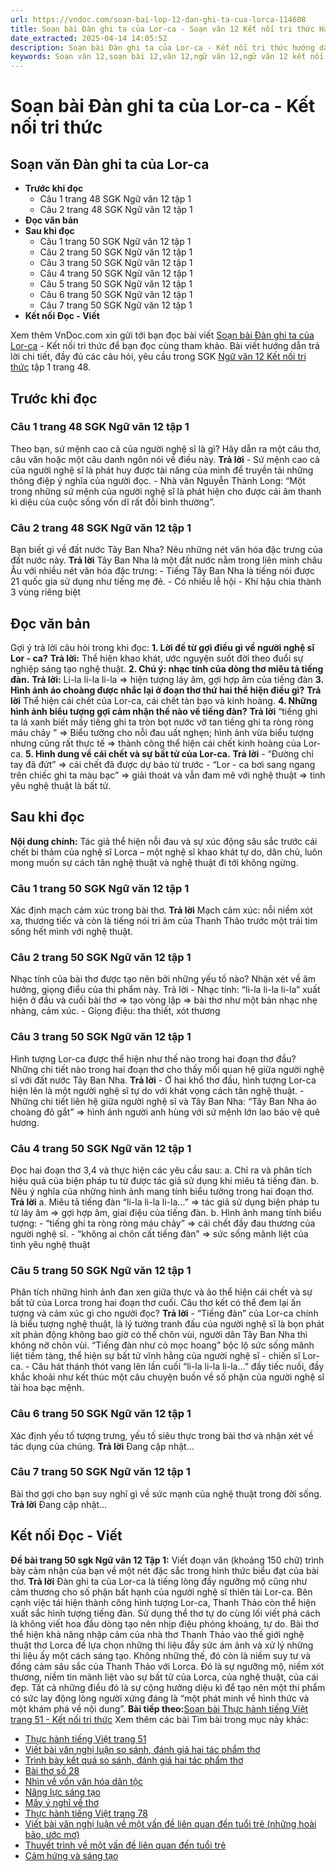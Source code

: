 ```yaml
---
url: https://vndoc.com/soan-bai-lop-12-dan-ghi-ta-cua-lorca-114608
title: Soạn bài Đàn ghi ta của Lor-ca - Soạn văn 12 Kết nối tri thức Hay nhất
date_extracted: 2025-04-14 14:05:52
description: Soạn bài Đàn ghi ta của Lor-ca - Kết nối tri thức hướng dẫn các bạn đọc hiểu tác phẩm, từ đó soạn văn trước khi đến lớp hiệu quả. Chúc các bạn học tốt.
keywords: Soạn văn 12,soạn bài 12,văn 12,ngữ văn 12,ngữ văn 12 kết nối tri thức,soạn ngữ văn 12,giải ngữ văn 12,soạn văn 12 kết nối tri thức,soạn văn 12 kết nối tri thức ngắn nhất,văn 12 kết nối tri thức,soạn văn 12 tập 1 trang 48 Kết nối tri thức,Soạn bài Đàn ghi ta của Lorca Kết nối tri thức,Soạn bài Đàn ghi ta của Lorca ngắn nhất,Soạn văn Đàn ghi ta của Lorca,Đàn ghi ta của Lorca,soạn văn 12 tập 1 trang 48,soạn bài ngữ văn lớp 12,Soạn bài môn Ngữ văn lớp 12 học kì I
---
```


# Soạn bài Đàn ghi ta của Lor-ca - Kết nối tri thức
## Soạn văn Đàn ghi ta của Lor-ca
  * **Trước khi đọc**
    * Câu 1 trang 48 SGK Ngữ văn 12 tập 1
    * Câu 2 trang 48 SGK Ngữ văn 12 tập 1
  * **Đọc văn bản**
  * **Sau khi đọc**
    * Câu 1 trang 50 SGK Ngữ văn 12 tập 1
    * Câu 2 trang 50 SGK Ngữ văn 12 tập 1
    * Câu 3 trang 50 SGK Ngữ văn 12 tập 1
    * Câu 4 trang 50 SGK Ngữ văn 12 tập 1
    * Câu 5 trang 50 SGK Ngữ văn 12 tập 1
    * Câu 6 trang 50 SGK Ngữ văn 12 tập 1
    * Câu 7 trang 50 SGK Ngữ văn 12 tập 1
  * **Kết nối Đọc - Viết**

Xem thêm
VnDoc.com xin gửi tới bạn đọc bài viết [Soạn bài Đàn ghi ta của Lor-ca](<https://vndoc.com/soan-bai-lop-12-dan-ghi-ta-cua-lorca-114608>) \- Kết nối tri thức để bạn đọc cùng tham khảo. Bài viết hướng dẫn trả lời chi tiết, đầy đủ các câu hỏi, yêu cầu trong SGK [Ngữ văn 12 Kết nối tri thức](<https://vndoc.com/soan-van-12-ket-noi-tri-thuc>) tập 1 trang 48.
## Trước khi đọc
### Câu 1 trang 48 SGK Ngữ văn 12 tập 1
Theo bạn, sứ mệnh cao cả của người nghệ sĩ là gì? Hãy dẫn ra một câu thơ, câu văn hoặc một câu danh ngôn nói về điều này.
**Trả lời**
\- Sứ mệnh cao cả của người nghệ sĩ là phát huy được tài năng của mình để truyền tải những thông điệp ý nghĩa của người đọc.
\- Nhà văn Nguyễn Thành Long: “Một trong những sứ mệnh của người nghệ sĩ là phát hiện cho được cái âm thanh kì diệu của cuộc sống vốn dĩ rất đỗi bình thường”.
### Câu 2 trang 48 SGK Ngữ văn 12 tập 1
Bạn biết gì về đất nước Tây Ban Nha? Nêu những nét văn hóa đặc trưng của đất nước này.
**Trả lời**
Tây Ban Nha là một đất nước nằm trong liên minh châu Âu với nhiều nét văn hóa đặc trưng:
\- Tiếng Tây Ban Nha là tiếng nói được 21 quốc gia sử dụng như tiếng mẹ đẻ.
\- Có nhiều lễ hội
\- Khí hậu chia thành 3 vùng riêng biệt
## Đọc văn bản
Gợi ý trả lời câu hỏi trong khi đọc:
**1\. Lời đề từ gợi điều gì về người nghệ sĩ Lor - ca?**
**Trả lời:**
Thể hiện khao khát, ước nguyện suốt đời theo đuổi sự nghiệp sáng tạo nghệ thuật.
**2\. Chú ý: nhạc tính của dòng thơ miêu tả tiếng đàn.**
**Trả lời:**
Li-la li-la li-la => hiện tượng láy âm, gợi hợp âm của tiếng đàn
**3\. Hình ảnh áo choàng được nhắc lại ở đoạn thơ thứ hai thể hiện điều gì?**
**Trả lời**
Thể hiện cái chết của Lor-ca, cái chết tàn bạo và kinh hoàng.
**4\. Những hình ảnh biểu tượng gợi cảm nhận thế nào về tiếng đàn?**
**Trả lời**
“tiếng ghi ta lá xanh biết mấy
tiếng ghi ta tròn bọt nước vỡ tan
tiếng ghi ta ròng ròng
máu chảy ”
=> Biểu tưởng cho nỗi đau uất nghẹn; hình ảnh vừa biểu tượng nhưng cũng rất thực tế => thành công thể hiện cái chết kinh hoàng của Lor-ca.
**5\. Hình dung về cái chết và sự bất tử của Lor-ca.**
**Trả lời**
\- “Đường chỉ tay đã đứt” => cái chết đã được dự báo từ trước
\- “Lor - ca bơi sang ngang trên chiếc ghi ta màu bạc” => giải thoát và vẫn đam mê với nghệ thuật => tình yêu nghệ thuật là bất tử.
## Sau khi đọc
**Nội dung chính:** Tác giả thể hiện nỗi đau và sự xúc động sâu sắc trước cái chết bi thảm của nghệ sĩ Lorca – một nghệ sĩ khao khát tự do, dân chủ, luôn mong muốn sự cách tân nghệ thuật và nghệ thuật đi tới không ngừng.
### Câu 1 trang 50 SGK Ngữ văn 12 tập 1
Xác định mạch cảm xúc trong bài thơ.
**Trả lời**
Mạch cảm xúc: nỗi niềm xót xa, thương tiếc và còn là tiếng nói tri âm của Thanh Thảo trước một trái tim sống hết mình với nghệ thuật.
### Câu 2 trang 50 SGK Ngữ văn 12 tập 1
Nhạc tính của bài thơ được tạo nên bởi những yếu tố nào? Nhận xét về âm hưởng, giọng điểu của thi phẩm này.
Trả lời
\- Nhạc tính: “li-la li-la li-la” xuất hiện ở đầu và cuối bài thơ => tạo vòng lặp => bài thơ như một bản nhạc nhẹ nhàng, cảm xúc.
\- Giọng điệu: tha thiết, xót thương
### Câu 3 trang 50 SGK Ngữ văn 12 tập 1
Hình tượng Lor-ca được thể hiện như thế nào trong hai đoạn thơ đầu? Những chi tiết nào trong hai đoạn thơ cho thấy mối quan hệ giữa người nghệ sĩ với đất nước Tây Ban Nha.
**Trả lời**
\- Ở hai khổ thơ đầu, hình tượng Lor-ca hiện lên là một người nghệ sĩ tự do với khát vọng cách tân nghệ thuật.
\- Những chi tiết liên hệ giữa người nghệ sĩ và Tây Ban Nha: “Tây Ban Nha áo choàng đỏ gắt” => hình ảnh người anh hùng với sứ mệnh lớn lao bảo vệ quê hương.
### Câu 4 trang 50 SGK Ngữ văn 12 tập 1
Đọc hai đoạn thơ 3,4 và thực hiện các yêu cầu sau:
a. Chỉ ra và phân tích hiệu quả của biện pháp tu từ được tác giả sử dụng khi miêu tả tiếng đàn.
b. Nêu ý nghĩa của những hình ảnh mang tính biểu tưởng trong hai đoạn thơ.
**Trả lời**
a. Miêu tả tiếng đàn “li-la li-la li-la…” => tác giả sử dụng biện pháp tu từ láy âm => gợi hợp âm, giai điệu của tiếng đàn.
b. Hình ảnh mang tính biểu tượng:
\- “tiếng ghi ta ròng ròng máu chảy” => cái chết đầy đau thương của người nghệ sĩ.
\- “không ai chôn cất tiếng đàn” => sức sống mãnh liệt của tình yêu nghệ thuật
### Câu 5 trang 50 SGK Ngữ văn 12 tập 1
Phân tích những hình ảnh đan xen giữa thực và ảo thể hiện cái chết và sự bất tử của Lorca trong hai đoạn thơ cuối. Câu thơ kết có thể đem lại ấn tượng và cảm xúc gì cho người đọc?
**Trả lời**
\- “Tiếng đàn” của Lor-ca chính là biểu tượng nghệ thuật, là lý tưởng tranh đấu của người nghệ sĩ là bọn phát xít phản động không bao giờ có thể chôn vùi, người dân Tây Ban Nha thì không nỡ chôn vùi. “Tiếng đàn như cỏ mọc hoang” bộc lộ sức sống mãnh liệt tiềm tàng, thể hiện sự bất tử vĩnh hằng của người nghệ sĩ - chiến sĩ Lor-ca.
\- Câu hát thánh thót vang lên lần cuối “li-la li-la li-la…” đầy tiếc nuối, đầy khắc khoải như kết thúc một câu chuyện buồn về số phận của người nghệ sĩ tài hoa bạc mệnh.
### Câu 6 trang 50 SGK Ngữ văn 12 tập 1
Xác định yếu tố tượng trưng, yếu tố siêu thực trong bài thơ và nhận xét về tác dụng của chúng.
**Trả lời**
Đang cập nhật...
### Câu 7 trang 50 SGK Ngữ văn 12 tập 1
Bài thơ gợi cho bạn suy nghĩ gì về sức mạnh của nghệ thuật trong đời sống.
**Trả lời**
Đang cập nhật...
## Kết nối Đọc - Viết
**Đề bài trang 50 sgk Ngữ văn 12 Tập 1:** Viết đoạn văn \(khoảng 150 chữ\) trình bày cảm nhận của bạn về một nét đặc sắc trong hình thức biểu đạt của bài thơ.
**Trả lời**
Đàn ghi ta của Lor-ca là tiếng lòng đầy ngưỡng mộ cũng như cảm thương cho số phận bất hạnh của người nghệ sĩ thiên tài Lor-ca. Bên cạnh việc tái hiện thành công hình tượng Lor-ca, Thanh Thảo còn thể hiện xuất sắc hình tượng tiếng đàn. Sử dụng thể thơ tự do cùng lối viết phá cách là không viết hoa đầu dòng tạo nên nhịp điệu phóng khoáng, tự do. Bài thơ thể hiện khả năng nhập cảm của nhà thơ Thanh Thảo vào thế giới nghệ thuật thơ Lorca để lựa chọn những thi liệu đầy sức ám ảnh và xử lý những thi liệu ấy một cách sáng tạo. Không những thế, đó còn là niềm suy tư và đồng cảm sâu sắc của Thanh Thảo với Lorca. Đó là sự ngưỡng mộ, niềm xót thương, niềm tin mãnh liệt vào sự bất tử của Lorca, của nghệ thuật, của cái đẹp. Tất cả những điều đó là sự cộng hưởng diệu kì để tạo nên một thi phẩm có sức lay động lòng người xứng đáng là “một phát minh về hình thức và một khám phá về nội dung”.
**Bài tiếp theo:**[Soạn bài Thực hành tiếng Việt trang 51 - Kết nối tri thức](<https://vndoc.com/soan-bai-thuc-hanh-tieng-viet-trang-51-lop-12-ket-noi-tri-thuc-321885>)
Xem thêm các bài Tìm bài trong mục này khác:
  * [Thực hành tiếng Việt trang 51](</soan-bai-thuc-hanh-tieng-viet-trang-51-lop-12-ket-noi-tri-thuc-321885>)
  * [Viết bài văn nghị luận so sánh, đánh giá hai tác phẩm thơ](</soan-bai-viet-bai-van-nghi-luan-so-sanh-danh-gia-hai-tac-pham-tho-ket-noi-tri-thuc-321889>)
  * [Trình bày kết quả so sánh, đánh giá hai tác phẩm thơ](</soan-bai-trinh-bay-ket-qua-so-sanh-danh-gia-hai-tac-pham-tho-ket-noi-tri-thuc-321950>)
  * [Bài thơ số 28](</soan-bai-bai-tho-so-28-ket-noi-tri-thuc-321952>)
  * [Nhìn về vốn văn hóa dân tộc](</soan-bai-nhin-ve-von-van-hoa-dan-toc-ket-noi-tri-thuc-321960>)
  * [Năng lực sáng tạo](</soan-bai-nang-luc-sang-tao-ket-noi-tri-thuc-321961>)
  * [Mấy ý nghĩ về thơ](</soan-bai-may-y-nghi-ve-tho-ket-noi-tri-thuc-321965>)
  * [Thực hành tiếng Việt trang 78](</soan-bai-thuc-hanh-tieng-viet-trang-78-lop-12-ket-noi-tri-thuc-321969>)
  * [Viết bài văn nghị luận về một vấn đề liên quan đến tuổi trẻ \(những hoài bão, ước mơ\)](</soan-bai-viet-bai-van-nghi-luan-ve-mot-van-de-lien-quan-den-tuoi-tre-ket-noi-tri-thuc-321972>)
  * [Thuyết trình về một vấn đề liên quan đến tuổi trẻ](</soan-bai-thuyet-trinh-ve-mot-van-de-lien-quan-den-tuoi-tre-ket-noi-tri-thuc-321975>)
  * [Cảm hứng và sáng tạo](</soan-bai-cam-hung-va-sang-tao-ket-noi-tri-thuc-321977>)

